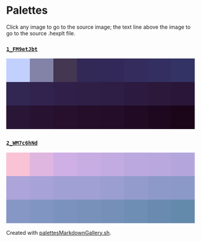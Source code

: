 # Palettes

Click any image to go to the source image; the text line above the image to go to the source .hexplt file.

### [`1_FM9etJbt`](1_FM9etJbt.hexplt)

[ ![1_FM9etJbt.png](1_FM9etJbt.png) ](1_FM9etJbt.png)

### [`2_WM7c6hNd`](2_WM7c6hNd.hexplt)

[ ![2_WM7c6hNd.png](2_WM7c6hNd.png) ](2_WM7c6hNd.png)

Created with [palettesMarkdownGallery.sh](https://github.com/earthbound19/_ebDev/blob/master/scripts/imgAndVideo/palettesMarkdownGallery.sh).